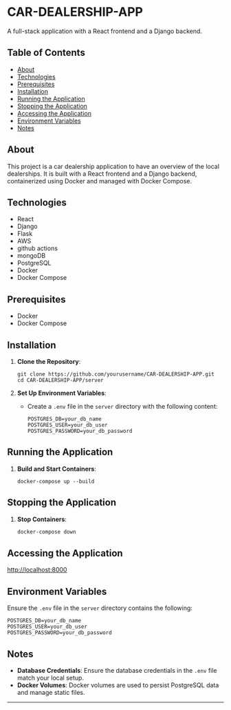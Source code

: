 
# CAR-DEALERSHIP-APP

A full-stack application with a React frontend and a Django backend.

## Table of Contents
- [About](#about)
- [Technologies](#technologies)
- [Prerequisites](#prerequisites)
- [Installation](#installation)
- [Running the Application](#running-the-application)
- [Stopping the Application](#stopping-the-application)
- [Accessing the Application](#accessing-the-application)
- [Environment Variables](#environment-variables)
- [Notes](#notes)

## About
This project is a car dealership application to have an overview of the local dealerships. It is built with a React frontend and a Django backend, containerized using Docker and managed with Docker Compose.

## Technologies
- React
- Django
- Flask
- AWS
- github actions
- mongoDB
- PostgreSQL
- Docker
- Docker Compose

## Prerequisites
- Docker
- Docker Compose

## Installation

1. **Clone the Repository**:
    ```
    git clone https://github.com/yourusername/CAR-DEALERSHIP-APP.git
    cd CAR-DEALERSHIP-APP/server
    ```

2. **Set Up Environment Variables**:
    - Create a `.env` file in the `server` directory with the following content:
        ```
        POSTGRES_DB=your_db_name
        POSTGRES_USER=your_db_user
        POSTGRES_PASSWORD=your_db_password
        ```

## Running the Application

1. **Build and Start Containers**:
    ```
    docker-compose up --build
    ```

## Stopping the Application

1. **Stop Containers**:
    ```bash
    docker-compose down
    ```

## Accessing the Application

[http://localhost:8000](http://localhost:8000)

## Environment Variables

Ensure the `.env` file in the `server` directory contains the following:
```env
POSTGRES_DB=your_db_name
POSTGRES_USER=your_db_user
POSTGRES_PASSWORD=your_db_password
```

## Notes

- **Database Credentials**: Ensure the database credentials in the `.env` file match your local setup.
- **Docker Volumes**: Docker volumes are used to persist PostgreSQL data and manage static files.

---